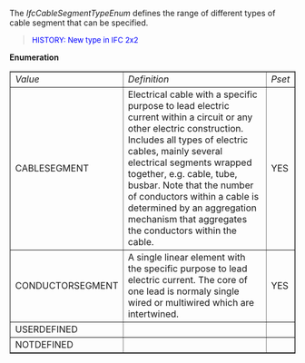 ﻿The _IfcCableSegmentTypeEnum_ defines the range of different types of cable segment that can be specified.

> <font color="#0000FF" size="-1"> HISTORY: New type in IFC
		  2x2</font>
> 


**Enumeration**

<table border="1"> 
		<tr> 
		  <td><i>Value</i></td> 
		  <td><i>Definition</i></td> 
		  <td><i>Pset</i></td> 
		</tr> 
		<tr> 
		  <td>CABLESEGMENT</td> 
		  <td>Electrical cable with a specific purpose to lead electric current
			 within a circuit or any other electric construction. Includes all types of
			 electric cables, mainly several electrical segments wrapped together, e.g.
			 cable, tube, busbar. Note that the number of conductors within a cable is
			 determined by an aggregation mechanism that aggregates the conductors within
			 the cable.</td> 
		  <td>YES</td> 
		</tr> 
		<tr> 
		  <td>CONDUCTORSEGMENT</td> 
		  <td>A single linear element with the specific purpose to lead electric
			 current. The core of one lead is normaly single wired or multiwired which are
			 intertwined.</td> 
		  <td>YES</td> 
		</tr> 
		<tr> 
		  <td>USERDEFINED</td> 
		  <td></td> 
		  <td></td> 
		</tr> 
		<tr> 
		  <td>NOTDEFINED</td> 
		  <td></td> 
		  <td></td> 
		</tr> 
	 </table>

